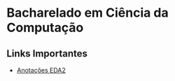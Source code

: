 # Bacharelado em Ciência da Computação

## Links Importantes

- [Anotações EDA2](https://rianvalcanaia.github.io/BCC_Udesc/EDA2/)
